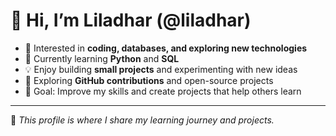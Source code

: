 # 👋 Hi, I’m Liladhar (@liladhar)

- 👀 Interested in **coding, databases, and exploring new technologies**  
- 🌱 Currently learning **Python** and **SQL**  
- 💡 Enjoy building **small projects** and experimenting with new ideas  
- 🚀 Exploring **GitHub contributions** and open-source projects  
- 🎯 Goal: Improve my skills and create projects that help others learn  

---

📌 *This profile is where I share my learning journey and projects.*